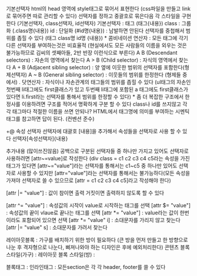기본선택자
html의 head 영역에 style태그로 묶어서 표현한다 (css파일을 만들고 link로 묶어주면 따로 관리할 수 있다)
선택자를 정하고 중괄호로 묶은다음 각 스타일을 구현한다 (기본선택자, class선택자, id선택자)
    기본선택자 : 태그 (태그{내용})
    class : 그룹화 (.class명{내용})
    id : 단일화 (#id명{내용}) : 남발하면 안된다
선택자를 중첩해서 범위를 좁힐 수 있다 (태그 class명 id명 {내용})
    * 콤비네이션 연산자 : 모든 태그에 각기다른 선택자를 부여하는것은 비효율적 (현실에서도 모든 사람들의 이름을 외우는 것은 불가능하므로 김씨의 셋째아들, 2반 반장 이런식으로 부른다)
    A B (Descendant selectors) : 자손의 영역에서 찾는다
    A > B (Child selector) : 자식의 영역에서 찾는다
    A + B (Adjacent sibling selector) : 양 옆에 이웃한 범위의 선택자를 포함한다(형제선택자)
    A ~ B (General sibling selector) : 이웃들의 범위를 한정한다 (형제들 중에서)
    . 닷연산자 : 자식이나 자손관계의 태그들의 범위를 좁힐 수 있다
    (ul태그의 자손인 첫번째 li태그에도 first클래스가 있고 두번째 li태그에 포함된 a 태그에도 first클래스가 있다면
    li.first라는 선택자를 통해서 범위를 한정할 수 있다)
    * 좀 더 복잡한 구조에서 한정사를 이용하려면 구조를 적어서 명확하게 구분 할 수 있다
class나 id를 쓰지않고 각각 태그마다 적절한 이름을 쓰면 안되나?
    HTML에서 태그명에 의미를 부여하는 시멘틱태그를 참고하면 답이 된다. (컨벤션 준수)

+@ 속성 선택자
선택자에 대괄호 [내용]을 추가해서 속성들을 선택자로 사용 할 수 있다
선택자[속성선택자]{내용}

추가내용 (많이쓰진않음)
공백으로 구분된 선택자들 중 하나만 가지고 있어도 선택자로 사용하려면 [attr~=value]로 작성한다
(div class = c1 c2 c3 c4 c5라는 속성을 가진 태그가 있다면
[attr~="value"]라는 선택자를 통해서는 c1~c5 중 하나만 있어도 선택자로 사용할 수 있지만
[attr="value"]라는 선택자를 통해서는 불가능하다(모든 속성을 가져야 선택자로 쓸 수 있으므로 [attr = c1 c2 c3 c4 c5]라고 작성해야 한다)

[attr |= "value"] : 값이 참이면 출력 거짓이면 출력하지 않도록 할 수 있다

[attr ^= "value"] : 속성값의 시작이 value로 시작하는 태그를 선택
[attr $= "value"] : 속성값의 끝이 vlaue로 끝나는 태그를 선택
[attr *= "value"] : value라는 값이 한번이라도 포함되어 있으면 선택
[attr *= "value" i] : 소대문자를 가리지 않고 찾는다
[attr |= "value" s] : 소대문자를 가려서 찾는다

레이아웃블록 : 가구를 배치하기 위한 방이 필요하다 (큰 방을 먼저 만들고 한 방향으로 나눈 후 격자형으로 나눈다, 삐져나와야 하는 디자인은 후에 예외처리한다)
콘텐츠 블록 스타일(가구) : 
레이아웃 블록 스타일(방) : 

블록태그 : 
인라인태그 : 
모든section은 각 각 header, footer를 쓸 수 있다
